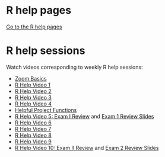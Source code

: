 # R help pages

[Go to the R help pages](r-help/)

# R help sessions

Watch videos corresponding to weekly R help sessions:

* [Zoom Basics](https://youtu.be/1nmqJB-ktgI)
* [R Help Video 1](https://youtu.be/0i9WI6OUGZ8)
* [R Help Video 2](https://youtu.be/eHOe7mFgEXk)
* [R Help Video 3](https://youtu.be/qHJ9_pCiMJc)
* [R Help Video 4](https://youtu.be/tLhzoZj8cwY)
* [Helpful Project Functions](https://youtu.be/b42M7fS9o4k)
* [R Help Video 5: Exam I Review](https://youtu.be/iJRRum2MAFk) and [Exam 1 Review Slides](https://github.com/HoldenArcher/Exam-1-Review/raw/master/Test%201%20review.pdf)
* [R Help Video 6](https://youtu.be/CgdrcbEDjQY)
* [R Help Video 7](https://youtu.be/qPtBgDAmIzA)
* [R Help Video 8](https://youtu.be/t5FLS7w7vuo)
* [R Help Video 9](https://youtu.be/IjDmT5wdYQk)
* [R Help Video 10: Exam II Review](https://youtu.be/JnJQ8RhFJb4) and [Exam 2 Review Slides](https://github.com/HoldenArcher/Exam-1-Review/raw/master/Test%202%20review.pdf)
